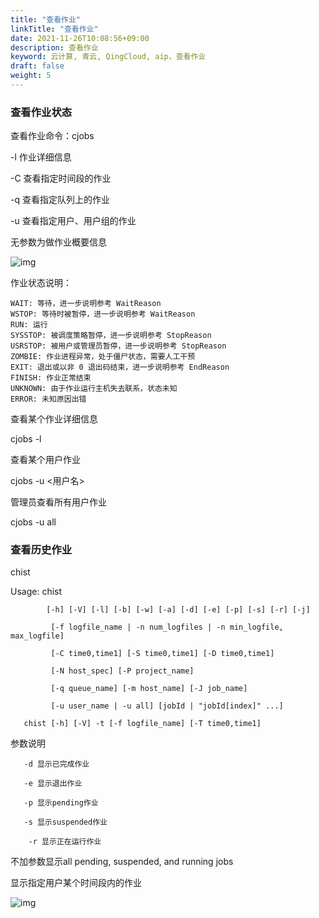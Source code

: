 ```yaml
---
title: "查看作业"
linkTitle: "查看作业"
date: 2021-11-26T10:08:56+09:00
description: 查看作业
keyword: 云计算, 青云, QingCloud, aip，查看作业
draft: false
weight: 5
---
```


### 查看作业状态

查看作业命令：cjobs

-l 作业详细信息

-C 查看指定时间段的作业

-q 查看指定队列上的作业

-u 查看指定用户、用户组的作业

无参数为做作业概要信息

![img](../_images/status1.png)

作业状态说明：

```
WAIT: 等待，进一步说明参考 WaitReason 
WSTOP: 等待时被暂停，进一步说明参考 WaitReason 
RUN: 运行 
SYSSTOP: 被调度策略暂停，进一步说明参考 StopReason 
USRSTOP: 被用户或管理员暂停，进一步说明参考 StopReason 
ZOMBIE: 作业进程异常，处于僵尸状态，需要人工干预 
EXIT: 退出或以非 0 退出码结束，进一步说明参考 EndReason 
FINISH: 作业正常结束 
UNKNOWN: 由于作业运行主机失去联系，状态未知 
ERROR: 未知原因出错
```

查看某个作业详细信息

cjobs -l

查看某个用户作业

cjobs -u <用户名>

管理员查看所有用户作业

cjobs -u all

### 查看历史作业

chist

Usage: chist

```
        [-h] [-V] [-l] [-b] [-w] [-a] [-d] [-e] [-p] [-s] [-r] [-j] 

         [-f logfile_name | -n num_logfiles | -n min_logfile, max_logfile]

         [-C time0,time1] [-S time0,time1] [-D time0,time1]

         [-N host_spec] [-P project_name]

         [-q queue_name] [-m host_name] [-J job_name]

         [-u user_name | -u all] [jobId | "jobId[index]" ...]

   chist [-h] [-V] -t [-f logfile_name] [-T time0,time1]
```

参数说明

```
   -d 显示已完成作业

   -e 显示退出作业

   -p 显示pending作业

   -s 显示suspended作业

    -r 显示正在运行作业
```

不加参数显示all pending, suspended, and running jobs

显示指定用户某个时间段内的作业

![img](../_images/user_job.png)
